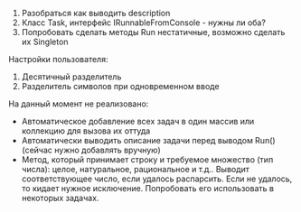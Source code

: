 1. Разобраться как выводить description 
7. Класс Task, интерфейс IRunnableFromConsole - нужны ли оба?
8. Попробовать сделать методы Run нестатичные, возможно сделать их Singleton

Настройки пользователя:
1. Десятичный разделитель
2. Разделитель символов при одновременном вводе



На данный момент не реализовано:
* Автоматическое добавление всех задач в один массив или коллекцию для вызова их оттуда
* Автоматически выводить описание задачи перед выводом Run() (сейчас нужно добавлять вручную)
* Метод, который принимает строку и требуемое множество (тип числа): целое, натуральное, рациональное и т.д.. Выводит соответствующее число, если удалось распарсить. Если не удалось, то кидает нужное исключение. Попробовать его использовать в некоторых задачах.